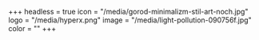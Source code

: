 +++
headless = true
icon = "/media/gorod-minimalizm-stil-art-noch.jpg"
logo = "/media/hyperx.png"
image = "/media/light-pollution-090756f.jpg"
color = ""
+++
